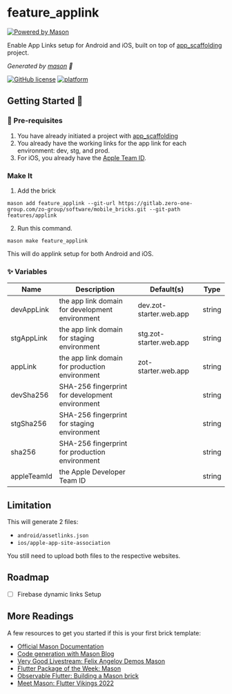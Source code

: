 # feature_applink


[![Powered by Mason](https://img.shields.io/endpoint?url=https%3A%2F%2Ftinyurl.com%2Fmason-badge)](https://github.com/felangel/mason)

Enable App Links setup for Android and iOS, built on top of [app_scaffolding](../../app_scaffolding/) project.

_Generated by [mason][1] 🧱_

[![GitHub license](https://img.shields.io/badge/License-MIT-blue.svg)](LICENSE)
[![platform](https://img.shields.io/badge/platform-Flutter-blue.svg)](https://flutter.dev/)


## Getting Started 🚀


### 🔖 Pre-requisites

1. You have already initiated a project with [app_scaffolding](../../app_scaffolding)
2. You already have the working links for the app link for each environment: dev, stg, and prod.
3. For iOS, you already have the [Apple Team ID](https://developer.apple.com/help/account/manage-your-team/locate-your-team-id/).


### Make It

1. Add the brick
```
mason add feature_applink --git-url https://gitlab.zero-one-group.com/zo-group/software/mobile_bricks.git --git-path features/applink
```


2. Run this command.
```
mason make feature_applink
```

This will do applink setup for both Android and iOS.

### ✨ Variables

| Name        | Description                                     | Default(s)              | Type   |
|-------------|-------------------------------------------------|-------------------------|--------|
| devAppLink  | the app link domain for development environment | dev.zot-starter.web.app | string |
| stgAppLink  | the app link domain for staging environment     | stg.zot-starter.web.app | string |
| appLink     | the app link domain for production environment  | zot-starter.web.app     | string |
| devSha256   | SHA-256 fingerprint for development environment |                         | string |
| stgSha256   | SHA-256 fingerprint for staging environment     |                         | string |
| sha256      | SHA-256 fingerprint for production environment  |                         | string |
| appleTeamId | the Apple Developer Team ID                     |                         | string |


## Limitation
This will generate 2 files:

- `android/assetlinks.json`
- `ios/apple-app-site-association`

You still need to upload both files to the respective websites.



## Roadmap
* [ ] Firebase dynamic links Setup


## More Readings
A few resources to get you started if this is your first brick template:

- [Official Mason Documentation][2]
- [Code generation with Mason Blog][3]
- [Very Good Livestream: Felix Angelov Demos Mason][4]
- [Flutter Package of the Week: Mason][5]
- [Observable Flutter: Building a Mason brick][6]
- [Meet Mason: Flutter Vikings 2022][7]

[1]: https://github.com/felangel/mason
[2]: https://docs.brickhub.dev
[3]: https://verygood.ventures/blog/code-generation-with-mason
[4]: https://youtu.be/G4PTjA6tpTU
[5]: https://youtu.be/qjA0JFiPMnQ
[6]: https://youtu.be/o8B1EfcUisw
[7]: https://youtu.be/LXhgiF5HiQg
